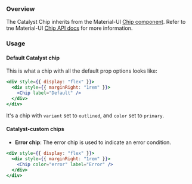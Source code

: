 ### Overview

The Catalyst Chip inherits from the Material-UI [Chip component](https://material-ui.com/components/chips/). Refer to tne Material-UI [Chip API docs](https://material-ui.com/api/chip/) for more information. 

### Usage

#### Default Catalyst chip

This is what a chip with all the default prop options looks like:

```jsx
<div style={{ display: "flex" }}>
  <div style={{ marginRight: "1rem" }}>
    <Chip label="Default" />
  </div>
</div>
```

It's a chip with `variant` set to `outlined`, and `color` set to `primary`.

#### Catalyst-custom chips

- **Error chip**: The error chip is used to indicate an error condition.

```jsx
<div style={{ display: "flex" }}>
  <div style={{ marginRight: "1rem" }}>
    <Chip color="error" label="Error" />
  </div>
</div>
```

